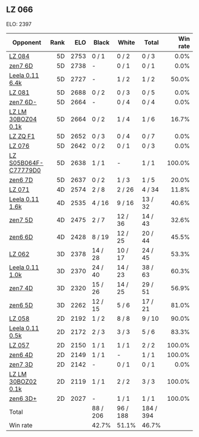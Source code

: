 ## LZ 066 ##

ELO: 2397

Opponent | Rank | ELO | Black | White | Total | Win rate
---------|-----:|----:|-------|-------|-------|-------:
[LZ 084](LZ%20084.md) | 5D | 2753 | 0 / 1 | 0 / 2 | 0 / 3 | 0.0%
[zen7 6D](zen7%206D.md) | 5D | 2738 | - | 0 / 1 | 0 / 1 | 0.0%
[Leela 0.11 6.4k](Leela%200.11%206.4k.md) | 5D | 2727 | - | 1 / 2 | 1 / 2 | 50.0%
[LZ 081](LZ%20081.md) | 5D | 2688 | 0 / 2 | 0 / 3 | 0 / 5 | 0.0%
[zen7 6D-](zen7%206D-.md) | 5D | 2664 | - | 0 / 4 | 0 / 4 | 0.0%
[LZ LM 30BOZ04 0.1k](LZ%20LM%2030BOZ04%200.1k.md) | 5D | 2664 | 0 / 2 | 1 / 4 | 1 / 6 | 16.7%
[LZ ZQ F1](LZ%20ZQ%20F1.md) | 5D | 2652 | 0 / 3 | 0 / 4 | 0 / 7 | 0.0%
[LZ 076](LZ%20076.md) | 5D | 2642 | 0 / 2 | 0 / 1 | 0 / 3 | 0.0%
[LZ S05B064F-C77779D0](LZ%20S05B064F-C77779D0.md) | 5D | 2638 | 1 / 1 | - | 1 / 1 | 100.0%
[zen6 7D](zen6%207D.md) | 5D | 2637 | 0 / 2 | 1 / 3 | 1 / 5 | 20.0%
[LZ 071](LZ%20071.md) | 4D | 2574 | 2 / 8 | 2 / 26 | 4 / 34 | 11.8%
[Leela 0.11 1.6k](Leela%200.11%201.6k.md) | 4D | 2535 | 4 / 16 | 9 / 16 | 13 / 32 | 40.6%
[zen7 5D](zen7%205D.md) | 4D | 2475 | 2 / 7 | 12 / 36 | 14 / 43 | 32.6%
[zen6 6D](zen6%206D.md) | 4D | 2428 | 8 / 19 | 12 / 25 | 20 / 44 | 45.5%
[LZ 062](LZ%20062.md) | 3D | 2378 | 14 / 28 | 10 / 17 | 24 / 45 | 53.3%
[Leela 0.11 1.0k](Leela%200.11%201.0k.md) | 3D | 2370 | 24 / 40 | 14 / 23 | 38 / 63 | 60.3%
[zen7 4D](zen7%204D.md) | 3D | 2320 | 15 / 26 | 14 / 25 | 29 / 51 | 56.9%
[zen6 5D](zen6%205D.md) | 3D | 2262 | 12 / 15 | 5 / 6 | 17 / 21 | 81.0%
[LZ 058](LZ%20058.md) | 2D | 2192 | 1 / 2 | 8 / 8 | 9 / 10 | 90.0%
[Leela 0.11 0.5k](Leela%200.11%200.5k.md) | 2D | 2172 | 2 / 3 | 3 / 3 | 5 / 6 | 83.3%
[LZ 057](LZ%20057.md) | 2D | 2150 | 1 / 1 | 1 / 1 | 2 / 2 | 100.0%
[zen6 4D](zen6%204D.md) | 2D | 2149 | 1 / 1 | - | 1 / 1 | 100.0%
[zen7 3D](zen7%203D.md) | 2D | 2142 | - | 0 / 1 | 0 / 1 | 0.0%
[LZ LM 30BOZ02 0.1k](LZ%20LM%2030BOZ02%200.1k.md) | 2D | 2119 | 1 / 1 | 2 / 2 | 3 / 3 | 100.0%
[zen6 3D+](zen6%203D+.md) | 2D | 2027 | - | 1 / 1 | 1 / 1 | 100.0%
Total | | | 88 / 206 | 96 / 188 | 184 / 394 | 
Win rate| | | 42.7% | 51.1% | 46.7% | 
